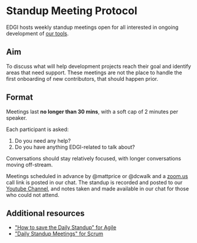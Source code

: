 # Standup Meeting Protocol

EDGI hosts weekly standup meetings open for all interested in ongoing development of [our tools](https://github.com/edgi-govdata-archiving/).

## Aim

To discuss what will help development projects reach their goal and identify areas that need support. These meetings are not the place to handle the first onboarding of new contributors, that should happen prior.

## Format

Meetings last **no longer than 30 mins**, with a soft cap of 2 minutes per speaker.

Each participant is asked:

1. Do you need any help?
1. Do you have anything EDGI-related to talk about?

Conversations should stay relatively focused, with longer conversations moving off-stream.

Meetings scheduled in advance by @mattprice or @dcwalk and a [zoom.us](https://zoom.us/) call link is posted in our chat. The standup is recorded and posted to our [Youtube Channel](https://www.youtube.com/channel/UCSfzkT_Zp5N8C_QmE7CNGig), and notes taken and made available in our chat for those who could not attend.

## Additional resources

- ["How to save the Daily Standup" for Agile](http://www.cio.com/article/2375989/agile-development/how-to-save-the-daily-standup-meeting.html)
- ["Daily Standup Meetings" for Scrum](https://gpsistakis.wordpress.com/2015/02/21/daily-standup-meetings/)
